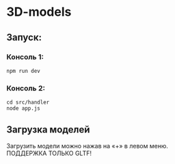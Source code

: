 # 3D-models
## Запуск:
### Консоль 1:
```
npm run dev
```
### Консоль 2:
```
cd src/handler
node app.js
```
## Загрузка моделей
Загрузить модели можно нажав на «+» в левом меню.  
ПОДДЕРЖКА ТОЛЬКО GLTF!
